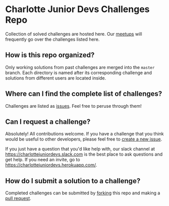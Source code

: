 # Charlotte Junior Devs Challenges Repo
Collection of solved challenges are hosted here. Our [meetups](https://www.meetup.com/charlottejuniordevs) will frequently go over the challenges listed here.

## How is this repo organized?
Only working solutions from past challenges are merged into the `master` branch.  Each directory is named after its corresponding challenge and solutions from different users are located inside.

## Where can I find the complete list of challenges?
Challenges are listed as [issues](https://github.com/charlottejuniordevs/challenges/issues?q=is%3Aissue). Feel free to peruse through them!

## Can I request a challenge?
Absolutely!  All contributions welcome. If you have a challenge that you think would be useful to other developers, please feel free to [create a new issue](https://github.com/charlottejuniordevs/challenges/issues/new).

If you just have a question that you'd like help with, our slack channel at https://charlottejuniordevs.slack.com is the best place to ask questions and get help.
If you need an invite, go to https://charlottejuniordevs.herokuapp.com/.

## How do I submit a solution to a challenge?
Completed challenges can be submitted by [forking](https://help.github.com/articles/fork-a-repo/) this repo and making a [pull request](https://help.github.com/articles/about-pull-requests/).
